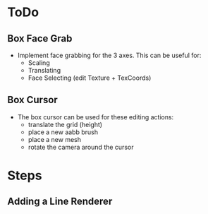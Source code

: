 # ToDo 
## Box Face Grab
* Implement face grabbing for the 3 axes. This can be useful for:
    * Scaling
    * Translating
    * Face Selecting (edit Texture + TexCoords)

## Box Cursor 
* The box cursor can be used for these editing actions:
    * translate the grid (height)
    * place a new aabb brush
    * place a new mesh
    * rotate the camera around the cursor



# Steps
## Adding a Line Renderer